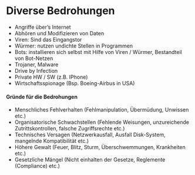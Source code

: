 # Diverse Bedrohungen

* Angriffe über’s Internet
* Abhören und Modifizieren von Daten
* Viren: Sind das Eingangstor
* Würmer: nutzen undichte Stellen in Programmen
* Bots: installieren sich selbst mit Hilfe von Viren / Würmer, Bestandteil von Bot-Netzen
* Trojaner, Malware
* Drive by Infection
* Private HW / SW \(z.B. IPhone\)
* Wirtschaftsspionage \(Bsp. Boeing-Airbus in USA\)

#### Gründe für die Bedrohungen

* Menschliches Fehlverhalten \(Fehlmanipulation, Übermüdung, Unwissen etc.\)
* Organisatorische Schwachstellen \(Fehlende Weisungen, unzureichende Zutrittskontrollen, falsche Zugriffsrechte etc.\)
* Technisches Versagen \(Netzwerkausfall, Ausfall Disk-System, mangelnde Kompatibilität etc.\)
* Höhere Gewalt \(Feuer, Blitz, Sturm, Überschwemmungen, Krankheiten etc.\)
* Gesetzliche Mängel \(Nicht einhalten der Gesetze, Reglemente \(Compliance\) etc.\)

